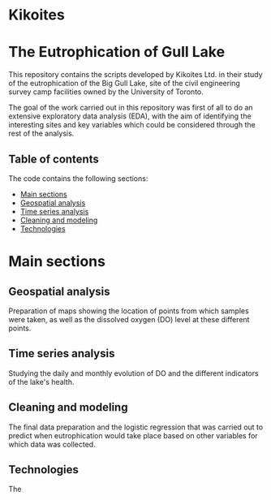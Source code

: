 # Kikoites

# The Eutrophication of Gull Lake

This repository contains the scripts developed by Kikoites Ltd. in their study of the eutrophication of the Big Gull Lake, site of the civil engineering survey camp facilities owned by the University of Toronto. 

The goal of the work carried out in this repository was first of all to do an extensive exploratory data analysis (EDA), with the aim of identifying the interesting sites and key variables which could be considered through the rest of the analysis. 

## Table of contents
The code contains the following sections:
* [Main sections](#Main-sections)
* [Geospatial analysis](#Geospatial-analysis)
* [Time series analysis](#Time-series-analysis)
* [Cleaning and modeling](#Cleaning-and-modeling)
* [Technologies](#Technologies)

# Main sections
## Geospatial analysis
Preparation of maps showing the location of points from which samples were taken, as well as the dissolved oxygen (DO) level at these different points.


## Time series analysis
Studying the daily and monthly evolution of DO and the different indicators of the lake's health.


## Cleaning and modeling
The final data preparation and the logistic regression that was carried out to predict when eutrophication would take place based on other variables for which data was collected.

## Technologies
The 


